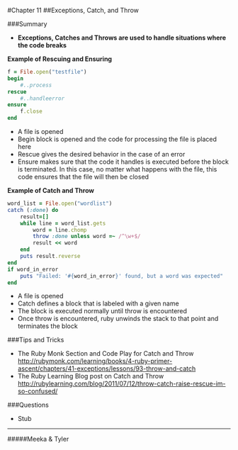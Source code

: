 #Chapter 11
##Exceptions, Catch, and Throw 


###Summary

* <b>Exceptions, Catches and Throws are used to handle situations where the code breaks</b>

<b> Example of Rescuing and Ensuring </b>
```ruby
f = File.open("testfile") 
begin 
	#..process 
rescue 
	#..handleerror 
ensure 
	f.close 
end
```
* A file is opened
* Begin block is opened and the code for processing the file is placed here
* Rescue gives the desired behavior in the case of an error
* Ensure makes sure that the code it handles is executed before the block is terminated. 
	 In this case, no matter what happens with the file, this code ensures that the file will then be closed
	 <p> </p>
	 
<b> Example of Catch and Throw </b>
```ruby
word_list = File.open("wordlist") 
catch (:done) do
	result=[]
	while line = word_list.gets 
		word = line.chomp 
		throw :done unless word =~ /^\w+$/ 
		result << word 
	end 
	puts result.reverse 
end
if word_in_error
	puts "Failed: '#{word_in_error}' found, but a word was expected" 
end
```
* A file is opened
* Catch defines a block that is labeled with a given name
* The block is executed normally until throw is encountered
* Once throw is encountered, ruby unwinds the stack to that point and terminates the block




###Tips and Tricks
* The Ruby Monk Section and Code Play for Catch and Throw 
<http://rubymonk.com/learning/books/4-ruby-primer-ascent/chapters/41-exceptions/lessons/93-throw-and-catch>
* The Ruby Learning Blog post on Catch and Throw
<http://rubylearning.com/blog/2011/07/12/throw-catch-raise-rescue-im-so-confused/>



###Questions
* Stub


-------
#####Meeka & Tyler

